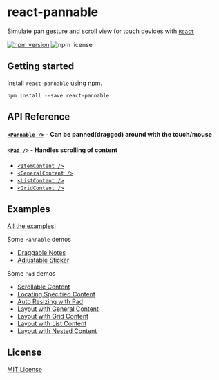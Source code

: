 # react-pannable

Simulate pan gesture and scroll view for touch devices with [`React`](https://facebook.github.io/react/)

[![npm version](https://img.shields.io/npm/v/react-pannable.svg)](https://www.npmjs.com/package/react-pannable)
![npm license](https://img.shields.io/npm/l/react-pannable.svg?style=flat)

## Getting started

Install `react-pannable` using npm.

```shell
npm install --save react-pannable
```

## API Reference

#### [`<Pannable />`](docs/pannable.md) - Can be panned(dragged) around with the touch/mouse

#### [`<Pad />`](docs/pad.md) - Handles scrolling of content

- [`<ItemContent />`](docs/itemcontent.md)
- [`<GeneralContent />`](docs/generalcontent.md)
- [`<ListContent />`](docs/listcontent.md)
- [`<GridContent />`](docs/gridcontent.md)

## Examples

[All the examples!](https://n43.github.io/react-pannable/)

Some `Pannable` demos

- [Draggable Notes](https://n43.github.io/react-pannable/?path=/story/pannable--note)
- [Adjustable Sticker](https://n43.github.io/react-pannable/?path=/story/pannable--sticker)

Some `Pad` demos

- [Scrollable Content](https://n43.github.io/react-pannable/?path=/story/pad--scrollable-content)
- [Locating Specified Content](https://n43.github.io/react-pannable/?path=/story/pad--locating-specified-content)
- [Auto Resizing with Pad](https://n43.github.io/react-pannable/?path=/story/pad--auto-resizing-with-pad)
- [Layout with General Content](https://n43.github.io/react-pannable/?path=/story/pad--layout-with-general-content)
- [Layout with Grid Content](https://n43.github.io/react-pannable/?path=/story/pad--layout-with-grid-content)
- [Layout with List Content](https://n43.github.io/react-pannable/?path=/story/pad--layout-with-list-content)
- [Layout with Nested Content](https://n43.github.io/react-pannable/?path=/story/pad--layout-with-nested-content)

## License

[MIT License](./LICENSE)
